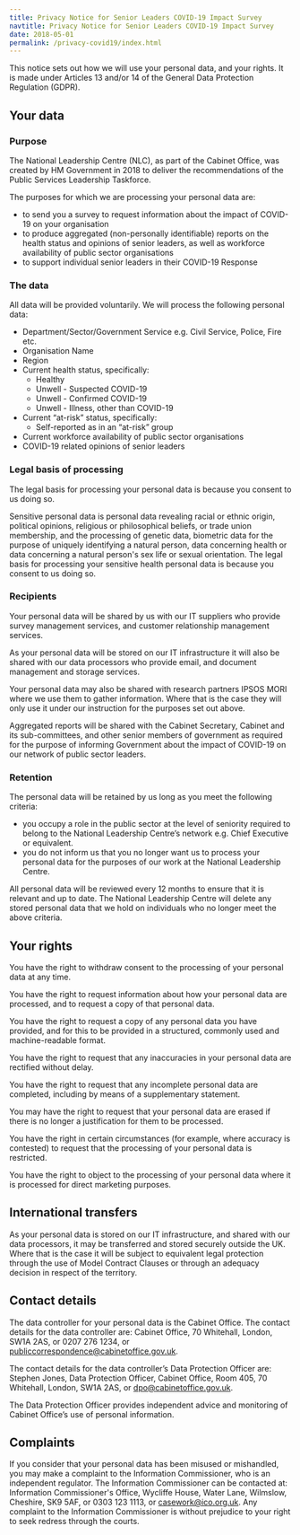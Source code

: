 ```yaml
---
title: Privacy Notice for Senior Leaders COVID-19 Impact Survey
navtitle: Privacy Notice for Senior Leaders COVID-19 Impact Survey
date: 2018-05-01
permalink: /privacy-covid19/index.html
---
```


This notice sets out how we will use your personal data, and your rights. It is made under Articles 13 and/or 14 of the General Data Protection Regulation (GDPR).

## Your data

### Purpose

The National Leadership Centre (NLC), as part of the Cabinet Office, was created by HM Government in 2018 to deliver the recommendations of the Public Services Leadership Taskforce.

The purposes for which we are processing your personal data are:

- to send you a survey to request information about the impact of COVID-19 on your organisation
- to produce aggregated (non-personally identifiable) reports on the health status and opinions of senior leaders, as well as workforce availability of public sector organisations
- to support individual senior leaders in their COVID-19 Response

### The data

All data will be provided voluntarily. We will process the following personal data:

- Department/Sector/Government Service e.g. Civil Service, Police, Fire etc.
- Organisation Name
- Region
- Current health status, specifically:
  - Healthy
  - Unwell - Suspected COVID-19
  - Unwell - Confirmed COVID-19
  - Unwell - Illness, other than COVID-19
- Current “at-risk” status, specifically:
  - Self-reported as in an “at-risk” group
- Current workforce availability of public sector organisations
- COVID-19 related opinions of senior leaders

### Legal basis of processing

The legal basis for processing your personal data is because you consent to us doing so.

Sensitive personal data is personal data revealing racial or ethnic origin, political opinions, religious or philosophical beliefs, or trade union membership, and the processing of genetic data, biometric data for the purpose of uniquely identifying a natural person, data concerning health or data concerning a natural person's sex life or sexual orientation. The legal basis for processing your sensitive health personal data is because you consent to us doing so.

### Recipients

Your personal data will be shared by us with our IT suppliers who provide survey management services, and customer relationship management services.

As your personal data will be stored on our IT infrastructure it will also be shared with our data processors who provide email, and document management and storage services.

Your personal data may also be shared with research partners IPSOS MORI where we use them to gather information. Where that is the case they will only use it under our instruction for the purposes set out above.

Aggregated reports will be shared with the Cabinet Secretary, Cabinet and its sub-committees, and other senior members of government as required for the purpose of informing Government about the impact of COVID-19 on our network of public sector leaders.

### Retention

The personal data will be retained by us long as you meet the following criteria:

- you occupy a role in the public sector at the level of seniority required to
  belong to the National Leadership Centre’s network e.g. Chief Executive or
  equivalent.
- you do not inform us that you no longer want us to process your personal
  data for the purposes of our work at the National Leadership Centre.

All personal data will be reviewed every 12 months to ensure that it is relevant and up to date. The National Leadership Centre will delete any stored personal data that we hold on individuals who no longer meet the above criteria.

## Your rights

You have the right to withdraw consent to the processing of your personal data at any time.

You have the right to request information about how your personal data are processed, and to request a copy of that personal data.

You have the right to request a copy of any personal data you have provided, and for this to be provided in a structured, commonly used and machine-readable format.

You have the right to request that any inaccuracies in your personal data are rectified without delay.

You have the right to request that any incomplete personal data are completed, including by means of a supplementary statement.

You may have the right to request that your personal data are erased if there is no longer a justification for them to be processed.

You have the right in certain circumstances (for example, where accuracy is contested) to request that the processing of your personal data is restricted.

You have the right to object to the processing of your personal data where it is processed for direct marketing purposes.

## International transfers

As your personal data is stored on our IT infrastructure, and shared with our data processors, it may be transferred and stored securely outside the UK. Where that is the case it will be subject to equivalent legal protection through the use of Model Contract Clauses or through an adequacy decision in respect of the territory.

## Contact details

The data controller for your personal data is the Cabinet Office. The contact details for the data controller are: Cabinet Office, 70 Whitehall, London, SW1A 2AS, or 0207 276 1234, or publiccorrespondence@cabinetoffice.gov.uk.

The contact details for the data controller’s Data Protection Officer are: Stephen Jones, Data Protection Officer, Cabinet Office, Room 405, 70 Whitehall, London, SW1A 2AS, or dpo@cabinetoffice.gov.uk.

The Data Protection Officer provides independent advice and monitoring of Cabinet Office’s use of personal information.

## Complaints

If you consider that your personal data has been misused or mishandled, you may make a complaint to the Information Commissioner, who is an independent regulator. The Information Commissioner can be contacted at: Information Commissioner's Office, Wycliffe House, Water Lane, Wilmslow, Cheshire, SK9 5AF, or 0303 123 1113, or casework@ico.org.uk. Any complaint to the Information Commissioner is without prejudice to your right to seek redress through the courts.
